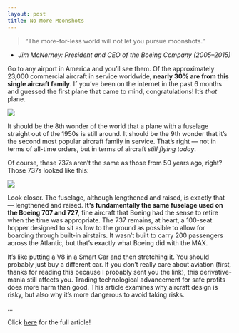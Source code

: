 ```yaml
---
layout: post
title: No More Moonshots
--- 
```


> “The more-for-less world will not let you pursue moonshots.”

- _Jim McNerney: President and CEO of the Boeing Company (2005–2015)_


Go to any airport in America and you’ll see them. Of the approximately 23,000 commercial aircraft in service worldwide, **nearly 30% are from this single aircraft family**. If you’ve been on the internet in the past 6 months and guessed the first plane that came to mind, congratulations! It’s _that_ plane.

<img src="{{ site.url }}/assets/blog/moonshots/b737.jpg">

It should be the 8th wonder of the world that a plane with a fuselage straight out of the 1950s is still around. It should be the 9th wonder that it’s the second most popular aircraft family in service. That’s right — not in terms of all-time orders, but in terms of aircraft _still flying today_.

Of course, these 737s aren’t the same as those from 50 years ago, right? Those 737s looked like this:

<img src="{{ site.url }}/assets/blog/moonshots/old_737.jpg">

Look closer. The fuselage, although lengthened and raised, is exactly that — lengthened and raised. **It’s fundamentally the same fuselage used on the Boeing 707 and 727,** fine aircraft that Boeing had the sense to retire when the time was appropriate. The 737 remains, at heart, a 100-seat hopper designed to sit as low to the ground as possible to allow for boarding through built-in airstairs. It wasn’t built to carry 200 passengers across the Atlantic, but that’s exactly what Boeing did with the MAX.

It’s like putting a V8 in a Smart Car and then stretching it. You should probably just buy a different car.
If you don’t really care about aviation (first, thanks for reading this because I probably sent you the link), this derivative-mania still affects you. Trading technological advancement for safe profits does more harm than good. This article examines why aircraft design is risky, but also why it’s more dangerous to avoid taking risks.

...

Click <a href="https://medium.com/@hudson.yuen/no-more-moonshots-f931dcfe452e" target="_blank">here</a> for the full article!